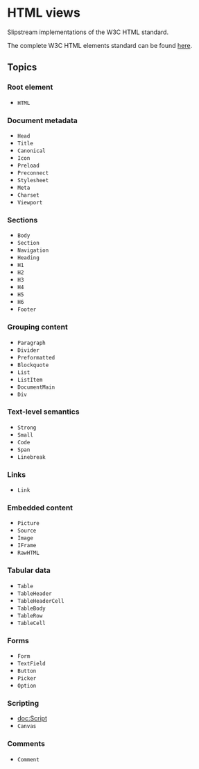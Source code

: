 # HTML views

Slipstream implementations of the W3C HTML standard.

The complete W3C HTML elements standard can be found [here](https://html.spec.whatwg.org/multipage/#toc-semantics).

## Topics

### Root element

- ``HTML``

### Document metadata

- ``Head``
- ``Title``
- ``Canonical``
- ``Icon``
- ``Preload``
- ``Preconnect``
- ``Stylesheet``
- ``Meta``
- ``Charset``
- ``Viewport``

### Sections

- ``Body``
- ``Section``
- ``Navigation``
- ``Heading``
- ``H1``
- ``H2``
- ``H3``
- ``H4``
- ``H5``
- ``H6``
- ``Footer``

### Grouping content

- ``Paragraph``
- ``Divider``
- ``Preformatted``
- ``Blockquote``
- ``List``
- ``ListItem``
- ``DocumentMain``
- ``Div``

### Text-level semantics

- ``Strong``
- ``Small``
- ``Code``
- ``Span``
- ``Linebreak``

### Links

- ``Link``

### Embedded content

- ``Picture``
- ``Source``
- ``Image``
- ``IFrame``
- ``RawHTML``

### Tabular data

- ``Table``
- ``TableHeader``
- ``TableHeaderCell``
- ``TableBody``
- ``TableRow``
- ``TableCell``

### Forms

- ``Form``
- ``TextField``
- ``Button``
- ``Picker``
- ``Option``

### Scripting

- <doc:Script>
- ``Canvas``

### Comments

- ``Comment``
